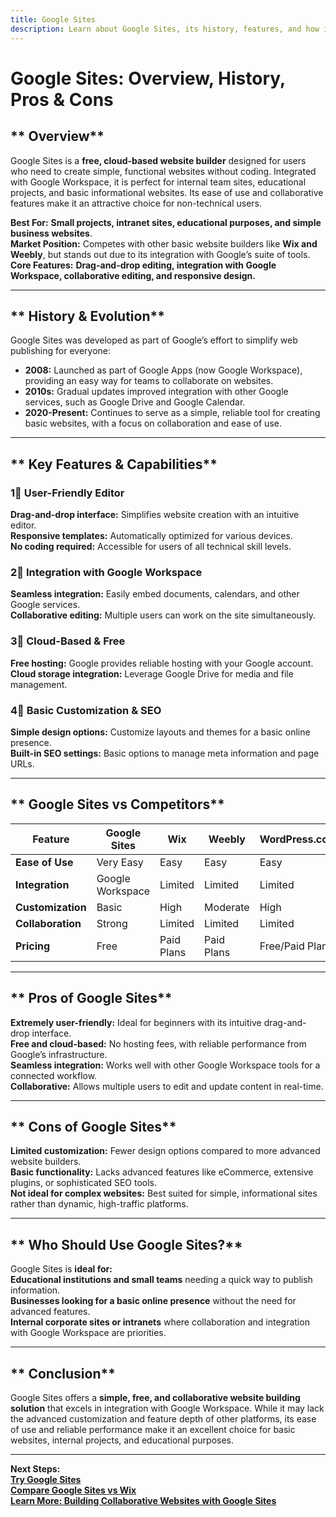 ```yaml
---
title: Google Sites  
description: Learn about Google Sites, its history, features, and how it compares to other website builders.
---
```


# **Google Sites: Overview, History, Pros & Cons**

## ** Overview**  
Google Sites is a **free, cloud-based website builder** designed for users who need to create simple, functional websites without coding. Integrated with Google Workspace, it is perfect for internal team sites, educational projects, and basic informational websites. Its ease of use and collaborative features make it an attractive choice for non-technical users.

 **Best For:** **Small projects, intranet sites, educational purposes, and simple business websites**.  
 **Market Position:** Competes with other basic website builders like **Wix and Weebly**, but stands out due to its integration with Google’s suite of tools.  
 **Core Features:** **Drag-and-drop editing, integration with Google Workspace, collaborative editing, and responsive design.**

---

## ** History & Evolution**  
Google Sites was developed as part of Google’s effort to simplify web publishing for everyone:

- **2008:** Launched as part of Google Apps (now Google Workspace), providing an easy way for teams to collaborate on websites.
- **2010s:** Gradual updates improved integration with other Google services, such as Google Drive and Google Calendar.
- **2020-Present:** Continues to serve as a simple, reliable tool for creating basic websites, with a focus on collaboration and ease of use.

---

## ** Key Features & Capabilities**

### **1⃣ User-Friendly Editor**  
 **Drag-and-drop interface:** Simplifies website creation with an intuitive editor.  
 **Responsive templates:** Automatically optimized for various devices.  
 **No coding required:** Accessible for users of all technical skill levels.

### **2⃣ Integration with Google Workspace**  
 **Seamless integration:** Easily embed documents, calendars, and other Google services.  
 **Collaborative editing:** Multiple users can work on the site simultaneously.

### **3⃣ Cloud-Based & Free**  
 **Free hosting:** Google provides reliable hosting with your Google account.  
 **Cloud storage integration:** Leverage Google Drive for media and file management.

### **4⃣ Basic Customization & SEO**  
 **Simple design options:** Customize layouts and themes for a basic online presence.  
 **Built-in SEO settings:** Basic options to manage meta information and page URLs.

---

## ** Google Sites vs Competitors**

| Feature                  | Google Sites      | Wix             | Weebly           | WordPress.com    |
|--------------------------|-------------------|-----------------|------------------|------------------|
| **Ease of Use**          |  Very Easy      |  Easy         |  Easy          |  Easy          |
| **Integration**          |  Google Workspace |  Limited    |  Limited       |  Limited       |
| **Customization**        |  Basic          |  High         |  Moderate      |  High          |
| **Collaboration**        |  Strong        |  Limited      |  Limited       |  Limited       |
| **Pricing**              |  Free          |  Paid Plans   |  Paid Plans    |  Free/Paid Plans |

---

## ** Pros of Google Sites**  
 **Extremely user-friendly:** Ideal for beginners with its intuitive drag-and-drop interface.  
 **Free and cloud-based:** No hosting fees, with reliable performance from Google’s infrastructure.  
 **Seamless integration:** Works well with other Google Workspace tools for a connected workflow.  
 **Collaborative:** Allows multiple users to edit and update content in real-time.

---

## ** Cons of Google Sites**  
 **Limited customization:** Fewer design options compared to more advanced website builders.  
 **Basic functionality:** Lacks advanced features like eCommerce, extensive plugins, or sophisticated SEO tools.  
 **Not ideal for complex websites:** Best suited for simple, informational sites rather than dynamic, high-traffic platforms.

---

## ** Who Should Use Google Sites?**  
Google Sites is **ideal for:**  
 **Educational institutions and small teams** needing a quick way to publish information.  
 **Businesses looking for a basic online presence** without the need for advanced features.  
 **Internal corporate sites or intranets** where collaboration and integration with Google Workspace are priorities.
  
---

## ** Conclusion**  
Google Sites offers a **simple, free, and collaborative website building solution** that excels in integration with Google Workspace. While it may lack the advanced customization and feature depth of other platforms, its ease of use and reliable performance make it an excellent choice for basic websites, internal projects, and educational purposes.

---

 **Next Steps:**  
 **[Try Google Sites](https://sites.google.com/)**  
 **[Compare Google Sites vs Wix](#)**  
 **[Learn More: Building Collaborative Websites with Google Sites](#)**
